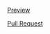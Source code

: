 [Preview](https://Smikhotur.github.io/fe_jan21/)

[Pull Request](https://github.com/Smikhotur/fe_jan21/pull/1/files)
